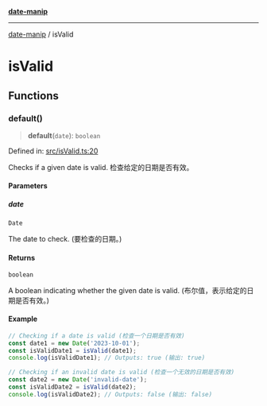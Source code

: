[**date-manip**](index.md)

***

[date-manip](modules.md) / isValid

# isValid

## Functions

### default()

> **default**(`date`): `boolean`

Defined in: [src/isValid.ts:20](https://github.com/fengxinming/date-manip/blob/8fccf261c90ecd05d2eaf7f8c5a47a123e2bb753/src/isValid.ts#L20)

Checks if a given date is valid.
检查给定的日期是否有效。

#### Parameters

##### date

`Date`

The date to check. (要检查的日期。)

#### Returns

`boolean`

A boolean indicating whether the given date is valid. (布尔值，表示给定的日期是否有效。)

#### Example

```ts
// Checking if a date is valid (检查一个日期是否有效)
const date1 = new Date('2023-10-01');
const isValidDate1 = isValid(date1);
console.log(isValidDate1); // Outputs: true (输出: true)

// Checking if an invalid date is valid (检查一个无效的日期是否有效)
const date2 = new Date('invalid-date');
const isValidDate2 = isValid(date2);
console.log(isValidDate2); // Outputs: false (输出: false)
```
